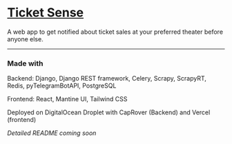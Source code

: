 # [Ticket Sense](https://ticketsense.annleefores.com/)

A web app to get notified about ticket sales at your preferred theater before anyone else.

---

### Made with

Backend: Django, Django REST framework, Celery, Scrapy, ScrapyRT, Redis, pyTelegramBotAPI, PostgreSQL

Frontend: React, Mantine UI, Tailwind CSS

Deployed on DigitalOcean Droplet with CapRover (Backend) and Vercel (frontend)

_Detailed README coming soon_
